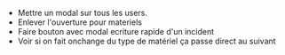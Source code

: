 * Mettre un modal sur tous les users.
* Enlever l'ouverture pour materiels
* Faire bouton avec modal ecriture rapide d'un incident
* Voir si on fait onchange du type de matériel ça passe direct au suivant
